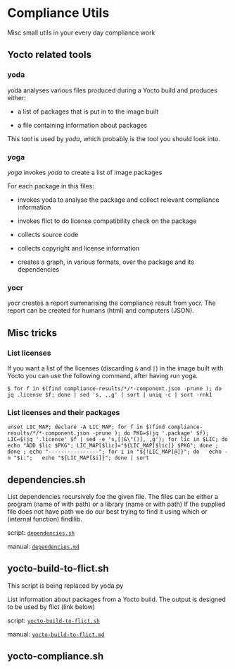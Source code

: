 # Compliance Utils

Misc small utils in your every day compliance work

## Yocto related tools

### yoda

yoda analyses various files produced during a Yocto build and produces either:

* a list of packages that is put in to the image built

* a file containing information about packages 

This tool is used by *yoda*, which probably is the tool you should
look into.

### yoga

*yoga* invokes *yoda* to create a list of image packages 

For each package in this files:

* invokes yoda to analyse the package and collect relevant compliance information 

* invokes flict to do license compatibility check on the package

* collects source code

* collects copyright and license information

* creates a graph, in various formats, over the package and its dependencies

### yocr

yocr creates a report summarising the compliance result from yocr. The
report can be created for humans (html) and computers (JSON).

## Misc tricks

### List licenses

If you want a list of the licenses (discarding ```&``` and ```|```) in
the image built with Yocto you can use the following command, after
having run yoga.

```
$ for f in $(find compliance-results/*/*-component.json -prune ); do jq .license $f; done | sed 's, ,,g' | sort | uniq -c | sort -rnk1
```

### List licenses and their packages

```
unset LIC_MAP; declare -A LIC_MAP; for f in $(find compliance-results/*/*-component.json -prune ); do PKG=$(jq '.package' $f); LIC=$(jq '.license' $f | sed -e 's,[|&\"()], ,g'); for lic in $LIC; do echo "ADD $lic $PKG"; LIC_MAP[$lic]="${LIC_MAP[$lic]} $PKG"; done ; done ; echo "----------------"; for i in "${!LIC_MAP[@]}"; do   echo -n "$i:";   echo "${LIC_MAP[$i]}"; done | sort
```

## dependencies.sh

List dependencies recursively foe the given file. The files can be
either a program (name of with path) or a library (name or with path)
If the supplied file does not have path we do our best trying to find
it using which or (internal function) findllib.

script: [```dependencies.sh``` ](https://github.com/vinland-technology/compliance-utils/blob/main/bin/dependencies.sh)

manual: [```dependencies.md``` ](dependencies.md)



## yocto-build-to-flict.sh

This script is being replaced by yoda.py 

List information about packages from a Yocto build. The output is
designed to be used by flict (link below)

script: [```yocto-build-to-flict.sh``` ](https://github.com/vinland-technology/compliance-utils/blob/main/bin/yocto-build-to-flict.sh)

manual: [```yocto-build-to-flict.md``` ](yocto-build-to-flict.md)

## yocto-compliance.sh

